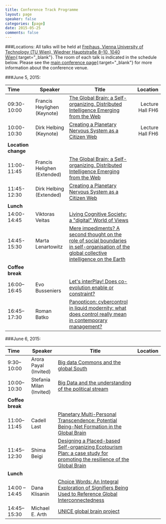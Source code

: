 ```yaml
---
title: Conference Track Programme
layout: page
speaker: false
categories: [page]
date: 2015-05-25
comments: false
---
```


###Locations:
All talks will be held at [Freihaus, Vienna University of Technology (TU Wien), Wiedner Hauptstraße 8–10, 1040 Wien](https://www.google.be/maps/place/Wiedner+Hauptstra%C3%9Fe+8-10,+Vienna+University+of+Technology,+1040+Wien,+Austria/@48.1987104,16.3675761,17z/data=!3m1!4b1!4m2!3m1!1s0x476d07830d15fc5d:0x84d23ef9c23ca958?hl=en){:target="_blank"}. The room of each talk is indicated in the schedule below. Please see the [main conference page](http://is4is.org/){:target="_blank"} for more information about the conference venue.

###June 5, 2015:

|Time|Speaker|Title|Location|
|:---|---|---|---:|
|09:30- 10:00|Francis Heylighen <br/>(Keynote)|<a href="{{site.baseurl}}/speakers/francis/">The Global Brain: a Self-organizing, Distributed Intelligence Emerging from the Web</a>|Lecture Hall FH6|
|10:00- 10:30|Dirk Helbing <br/>(Keynote)|<a href="{{site.baseurl}}/speakers/dirk/">Creating a Planetary Nervous System as a Citizen Web</a>|Lecture Hall FH6|
|<strong>Location change</strong>|
|11:00- 11:45|Francis Helighen <br/>(Extended)|<a href="{{site.baseurl}}/speakers/francis/">The Global Brain: a Self-organizing, Distributed Intelligence Emerging from the Web</a>|
|11:45- 12:30|Dirk Helbing <br/>(Extended)|<a href="{{site.baseurl}}/speakers/dirk/">Creating a Planetary Nervous System as a Citizen Web</a>|
|<strong>Lunch</strong>|
|14:00- 14:45|Viktoras Veitas|<a href="{{site.baseurl}}/speakers/vveitas/">Living Cognitive Society: a "digital" World of Views</a>|
|14:45- 15:30 |Marta Lenartowitz |<a href="{{site.baseurl}}/speakers/lenartowicz/">Mere impediments? A second thought on the role of social boundaries in self-organisation of the global collective intelligence on the Earth</a>|
|<strong>Coffee break</strong>|
|16:00– 16:45 |Evo Busseniers |<a href="{{site.baseurl}}/speakers/evo/">Let's interPlay! Does co-evolution enable or constraint?</a>|
|16:45– 17:30 |Roman Batko |<a href="{{site.baseurl}}/speakers/roman/">Panopticon: cybercontrol in liquid modernity: what does control really mean in contemporary management? </a>|

###June 6, 2015:

|Time|Speaker|Title|Location|
|:---|---|---|---:|
|9:30– 10:00 |Arora Payal <br/>(Invited) |<a href="{{site.baseurl}}/speakers/arora/">Big data Commons and the global South</a> |
|10:00– 10:30|Stefania Milan <br/>(Invited)|<a href="{{site.baseurl}}/speakers/milan/">Big Data and the understanding of the political stream</a>|
|<strong>Coffee break</strong>|
|11:00– 11:45|Cadell Last|<a href="{{site.baseurl}}/speakers/last/">Planetary Multi-Personal Transcendence: Potential Being-Net Formation in the Global Brain</a>|
|11:45– 12:30|Shima Beigi|<a href="{{site.baseurl}}/speakers/beigi/">Designing a Placed-based Self-organizing Ecotourism Plan: a case study for promoting the resilience of the Global Brain</a>|
|<strong>Lunch</strong>|
|14:00 – 14:45|Dana Klisanin|<a href="{{site.baseurl}}/speakers/danaklisanin/">Choice Words: An Integral Exploration of Signifiers Being Used to Reference Global Interconnectedness</a>|
|14:45– 15:30|Michael E. Arth|<a href="{{site.baseurl}}/speakers/arth/">UNICE global brain project</a>|


